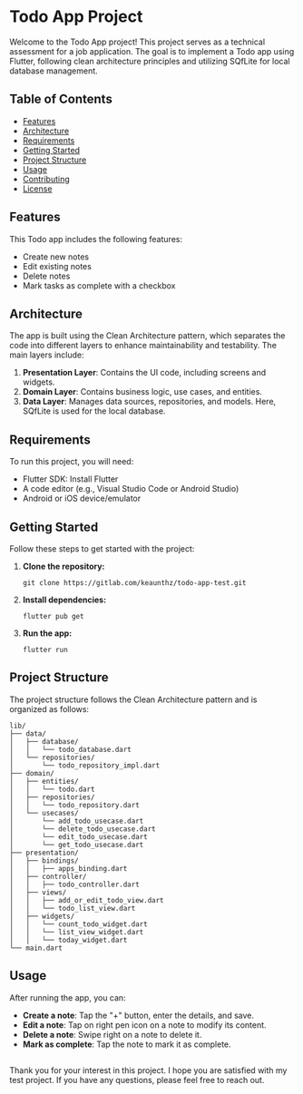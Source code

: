 # Todo App Project

Welcome to the Todo App project! This project serves as a technical assessment for a job application. The goal is to implement a Todo app using Flutter, following clean architecture principles and utilizing SQfLite for local database management.


## Table of Contents

-   [Features](#Features)
-   [Architecture](#architecture)
-   [Requirements](#requirements)
-   [Getting Started](#getting-started)
-   [Project Structure](#project-structure)
-   [Usage](#usage)
-   [Contributing](#contributing)
-   [License](#license)

## Features

This Todo app includes the following features:

-   Create new notes
-   Edit existing notes
-   Delete notes
-   Mark tasks as complete with a checkbox


## Architecture

The app is built using the Clean Architecture pattern, which separates the code into different layers to enhance maintainability and testability. The main layers include:

1.  **Presentation Layer**: Contains the UI code, including screens and widgets.
2.  **Domain Layer**: Contains business logic, use cases, and entities.
3.  **Data Layer**: Manages data sources, repositories, and models. Here, SQfLite is used for the local database.


## Requirements

To run this project, you will need:

-   Flutter SDK: Install Flutter
-   A code editor (e.g., Visual Studio Code or Android Studio)
-   Android or iOS device/emulator


## Getting Started

Follow these steps to get started with the project:

1.  **Clone the repository:**
    
    `git clone https://gitlab.com/keaunthz/todo-app-test.git` 
   
    
2.  **Install dependencies:**
    
    `flutter pub get` 
    
3.  **Run the app:**
    
    `flutter run`


## Project Structure

The project structure follows the Clean Architecture pattern and is organized as follows:
```
lib/
├── data/
│   ├── database/
│   │   └── todo_database.dart
│   └── repositories/
│       └── todo_repository_impl.dart
├── domain/
│   ├── entities/
│   │   └── todo.dart
│   ├── repositories/
│   │   └── todo_repository.dart
│   └── usecases/
│       └── add_todo_usecase.dart
│       └── delete_todo_usecase.dart
│       └── edit_todo_usecase.dart
│       └── get_todo_usecase.dart
├── presentation/
│   ├── bindings/
│   │   ├── apps_binding.dart
│   ├── controller/
│   │   ├── todo_controller.dart
│   ├── views/
│   │   ├── add_or_edit_todo_view.dart
│   │   └── todo_list_view.dart
│   ├── widgets/
│   │   └── count_todo_widget.dart
│   │   └── list_view_widget.dart
│   │   └── today_widget.dart
└── main.dart

```

## Usage

After running the app, you can:

-   **Create a note**: Tap the "+" button, enter the details, and save.
-   **Edit a note**: Tap on right pen icon on a note to modify its content.
-   **Delete a note**: Swipe right on a note to delete it.
-   **Mark as complete**: Tap the note to mark it as complete.

##

Thank you for your interest in this project. I hope you are satisfied with my test project. If you have any questions, please feel free to reach out.